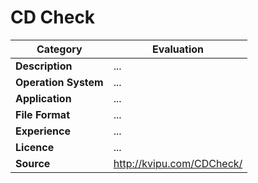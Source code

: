 # CD Check

| Category | Evaluation |
| --- | --- |
| **Description**  | ... |
| **Operation System**  | ...  |
| **Application**  | ... |
| **File Format** | ... |
| **Experience** | ... |
| **Licence** | ... |
| **Source** | http://kvipu.com/CDCheck/ |
